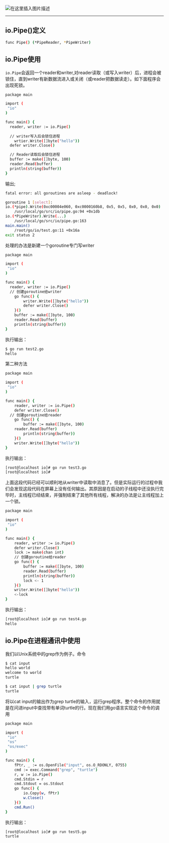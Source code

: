 ![在这里插入图片描述](https://img-blog.csdnimg.cn/20201207170155340.png?x-oss-process=image/watermark,type_ZmFuZ3poZW5naGVpdGk,shadow_10,text_aHR0cHM6Ly9ibG9nLmNzZG4ubmV0L3hpeGloYWhhbGVsZWhlaGU=,size_16,color_FFFFFF,t_70#pic_center)

-----

## io.Pipe()定义

```bash
func Pipe() (*PipeReader, *PipeWriter)
```
## io.Pipe使用
`io.Pipe`会返回一个reader和writer,对reader读取（或写入writer）后，进程会被锁住，直到writer有新数据流进入或关闭（或reader把数据读走）。如下面程序会出现死锁。

```bash
package main

import (
 "io"
)

func main() {
  reader, writer := io.Pipe()
  
  // writer写入后会锁住进程
	wrtier.Write([]byte("hello"))
  defer writer.Close()

  // Reader读取后会锁住进程
  buffer := make([]byte, 100)
  reader.Read(buffer)
  println(string(buffer))
}
```
输出;

```bash
fatal error: all goroutines are asleep - deadlock!

goroutine 1 [select]:
io.(*pipe).Write(0xc00004e060, 0xc0000160b8, 0x5, 0x5, 0x0, 0x0, 0x0)
	/usr/local/go/src/io/pipe.go:94 +0x1db
io.(*PipeWriter).Write(...)
	/usr/local/go/src/io/pipe.go:163
main.main()
	/root/go/io/test.go:11 +0x16a
exit status 2
```

处理的办法是新建一个goroutine专门写writer

```bash
package main

import (
 "io"
)

func main() {
  reader, writer := io.Pipe()
  // 创建goroutine给writer
	go func() {
		writer.Write([]byte("hello"))
		defer writer.Close()
	}()
	buffer := make([]byte, 100)
	reader.Read(buffer)
	println(string(buffer))
}
```
执行输出：

```bash
$ go run test2.go
hello
```
第二种方法

```bash
package main

import (
 "io"
)

func main() {
	reader, writer := io.Pipe()
	defer writer.Close()
  // 创建goroutine给reader
	go func() {
		buffer := make([]byte, 100)
    reader.Read(buffer)
		println(string(buffer))
	}()
	writer.Write([]byte("hello"))
}
```

执行输出：

```bash
[root@localhost io]# go run test3.go 
[root@localhost io]# 
```
上面这段代码已经可以顺利地从writer中读取中消息了。但是实际运行的过程中我们会发现这段代码在屏幕上没有任何输出。其原因是在启动的子线程中还没执行完毕时，主线程已经结束，并强制结束了其他所有线程，解决的办法是让主线程加上一个锁。

```bash
package main

import (
 "io"
)

func main() {
	reader, writer := io.Pipe()
	defer writer.Close()
	lock := make(chan int)
	// 创建goroutine给reader
	go func() {
		buffer := make([]byte, 100)
		reader.Read(buffer)
		println(string(buffer))
		lock <- 1
	}()
	writer.Write([]byte("hello"))
	<-lock
}
```
执行输出：

```bash
[root@localhost io]# go run test4.go
hello
```
## io.Pipe在进程通讯中使用
我们以Unix系统中的grep作为例子。命令

```bash
$ cat input 
hello world
welcome to world
turtle 
```

```bash
$ cat input | grep turtle
turtle
```

将以cat input的输出作为grep turtle的输入，运行grep程序。整个命令的作用就是在问进input中查找带有单词turtle的行。现在我们用go语言实现这个命令的调用

```bash
package main

import (
 "io"
 "os"
 "os/exec"
)

func main() {
	fPtr, _ := os.OpenFile("input", os.O_RDONLY, 0755)
	cmd := exec.Command("grep", "turtle")
	r, w := io.Pipe()
	cmd.Stdin = r
	cmd.Stdout = os.Stdout
	go func() {
		io.Copy(w, fPtr)
		w.Close()
	}()
	cmd.Run()
}
```
执行输出：

```bash
[root@localhost io]# go run test5.go 
turtle
```

